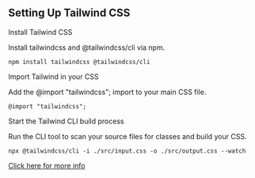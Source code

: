 ## Setting Up Tailwind CSS

Install Tailwind CSS

Install tailwindcss and @tailwindcss/cli via npm.
```
npm install tailwindcss @tailwindcss/cli
```

Import Tailwind in your CSS

Add the @import "tailwindcss"; import to your main CSS file.
```
@import "tailwindcss";
```
Start the Tailwind CLI build process

Run the CLI tool to scan your source files for classes and build your CSS.
```
npx @tailwindcss/cli -i ./src/input.css -o ./src/output.css --watch
```
[Click here for more info](https://tailwindcss.com/docs/installation/tailwind-cli)